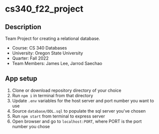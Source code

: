 # cs340_f22_project



## Description

Team Project for creating a relational database.

- Course: CS 340 Databases
- University: Oregon State University
- Quarter: Fall 2022
- Team Members: James Lee, Jarrod Saechao

## App setup
1. Clone or download repository directory of your choice
2. Run `npm i` in terminal from that directory
3. Update `.env` variables for the host server and port number you want to use
4. Source `database/DDL.sql` to populate the sql server you've chosen
5. Run `npm start` from terminal to express server
6. Open browser and go to `localhost:PORT`, where PORT is the port number you chose

